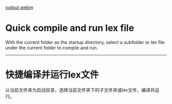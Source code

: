 [output.webm](https://github.com/Menghuan1918/Useful-Tools/assets/122662527/b1cb4a9f-8060-4f24-90f4-4336e6df25f8)

# Quick compile and run lex file
With the current folder as the startup directory, select a subfolder or lex file under the current folder to compile and run.

---

# 快捷编译并运行lex文件
以当前文件夹为启动目录，选择当前文件夹下的子文件夹或lex文件，编译并运行。

